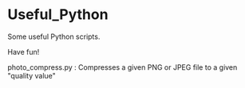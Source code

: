 # Useful_Python
Some useful Python scripts.

Have fun!

photo_compress.py : Compresses a given PNG or JPEG file to a given "quality value"
